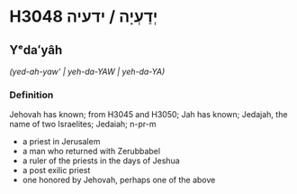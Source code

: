 # H3048 יְדַעְיָה / ידעיה

## Yᵉdaʻyâh

_(yed-ah-yaw' | yeh-da-YAW | yeh-da-YA)_

### Definition

Jehovah has known; from H3045 and H3050; Jah has known; Jedajah, the name of two Israelites; Jedaiah; n-pr-m

- a priest in Jerusalem
- a man who returned with Zerubbabel
- a ruler of the priests in the days of Jeshua
- a post exilic priest
- one honored by Jehovah, perhaps one of the above
